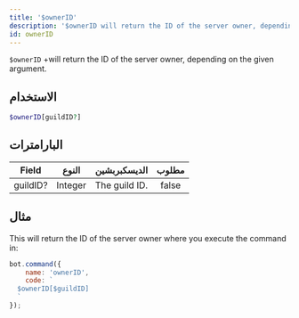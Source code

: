 ```yaml
---
title: '$ownerID'
description: '$ownerID will return the ID of the server owner, depending on the given argument.'
id: ownerID
---
```


`$ownerID` +will return the ID of the server owner, depending on the given argument.

## الاستخدام

```php
$ownerID[guildID?]
```

## البارامترات

| Field    | النوع   | الديسكبربشين  | مطلوب |
| -------- | ------- | ------------- |:-----:|
| guildID? | Integer | The guild ID. | false |

## مثال

This will return the ID of the server owner where you execute the command in:

```javascript
bot.command({
    name: 'ownerID',
    code: `
  $ownerID[$guildID]
  `
});
```
